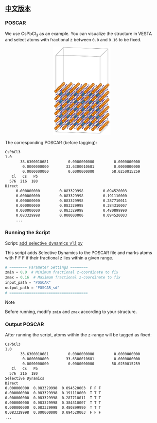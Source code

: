 ## **[中文版本](https://www.misaraty.com/2025-07-22_poscar%E5%9B%BA%E5%AE%9A%E5%8E%9F%E5%AD%90/)**

### POSCAR

We use CsPbCl<sub>3</sub> as an example. You can visualize the structure in VESTA and select atoms with fractional z between `0.0` and `0.16` to be fixed.

<div align="center">
  <img src="./CsPbCl3.jpg" width="37.5%"/>
</div>

The corresponding POSCAR (before tagging):

```shell
CsPbCl3
1.0
       33.6300010681         0.0000000000         0.0000000000
        0.0000000000        33.6300010681         0.0000000000
        0.0000000000         0.0000000000        58.0250015259
   Cl   Cs   Pb
  576  216  180
Direct
     0.000000000         0.083329998         0.094520003
     0.000000000         0.083329998         0.191110000
     0.000000000         0.083329998         0.287710011
     0.000000000         0.083329998         0.384310007
     0.000000000         0.083329998         0.480899990
     0.083329998         0.000000000         0.094520003
     ...
```

###  Running the Script

Script: [add_selective_dynamics_v1.1.py](add_selective_dynamics_v1.1.py)

This script adds Selective Dynamics to the POSCAR file and marks atoms with F F F if their fractional z lies within a given range.

```python
# ======== Parameter Settings ========
zmin = 0.0  # Minimum fractional z-coordinate to fix
zmax = 0.16  # Maximum fractional z-coordinate to fix
input_path = "POSCAR"
output_path = "POSCAR_sd"
# ====================================
```

> [!NOTE]
> Before running, modify `zmin` and `zmax` according to your structure.

### Output POSCAR

After running the script, atoms within the z-range will be tagged as fixed:

```shell
CsPbCl3
1.0
       33.6300010681         0.0000000000         0.0000000000
        0.0000000000        33.6300010681         0.0000000000
        0.0000000000         0.0000000000        58.0250015259
   Cl   Cs   Pb
  576  216  180
Selective Dynamics
Direct
0.000000000  0.083329998  0.094520003  F F F
0.000000000  0.083329998  0.191110000  T T T
0.000000000  0.083329998  0.287710011  T T T
0.000000000  0.083329998  0.384310007  T T T
0.000000000  0.083329998  0.480899990  T T T
0.083329998  0.000000000  0.094520003  F F F
...
```
